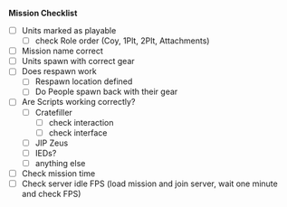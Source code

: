 **Mission Checklist**

- [ ] Units marked as playable
  - [ ] check Role order (Coy, 1Plt, 2Plt, Attachments)
- [ ] Mission name correct
- [ ] Units spawn with correct gear
- [ ] Does respawn work
  - [ ] Respawn location defined
  - [ ] Do People spawn back with their gear
- [ ] Are Scripts working correctly?
  - [ ] Cratefiller
    - [ ] check interaction
    - [ ] check interface
  - [ ] JIP Zeus
  - [ ] IEDs?
  - [ ] anything else
- [ ] Check mission time
- [ ] Check server idle FPS (load mission and join server, wait one minute and check FPS)
